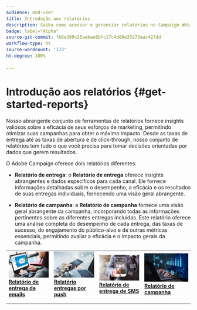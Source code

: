 ```yaml
---
audience: end-user
title: Introdução aos relatórios
description: Saiba como acessar e gerenciar relatórios no Campaign Web
badge: label="Alpha"
source-git-commit: fb6e389c25aebae8bfc17c4d88e33273aac427dd
workflow-type: ht
source-wordcount: '173'
ht-degree: 100%

---
```


# Introdução aos relatórios {#get-started-reports}

Nosso abrangente conjunto de ferramentas de relatórios fornece insights valiosos sobre a eficácia de seus esforços de marketing, permitindo otimizar suas campanhas para obter o máximo impacto. Desde as taxas de entrega até as taxas de abertura e de click-through, nosso conjunto de relatórios tem tudo o que você precisa para tomar decisões orientadas por dados que gerem resultados.

O Adobe Campaign oferece dois relatórios diferentes:

* **Relatório de entrega**: o **Relatório de entrega** oferece insights abrangentes e dados específicos para cada canal. Ele fornece informações detalhadas sobre o desempenho, a eficácia e os resultados de suas entregas individuais, fornecendo uma visão geral abrangente.

* **Relatório de campanha**: a **Relatório de campanha** fornece uma visão geral abrangente da campanha, incorporando todas as informações pertinentes sobre as diferentes entregas incluídas. Este relatório oferece uma análise completa do desempenho de cada entrega, das taxas de sucesso, do engajamento do público-alvo e de outras métricas essenciais, permitindo avaliar a eficácia e o impacto gerais da campanha.



<table style="table-layout:fixed"><tr style="border: 0;">
<td>
<a href="email-report.md">
<img alt="Lead" src="assets/do-not-localize/email_report.jpeg">
</a>
<div><a href="email-report.md"><strong>Relatório de entrega de emails</strong>
</div>
<p>
</td>
<td>
<a href="push-report.md">
<img alt="Pouco frequente" src="assets/do-not-localize/push_report.jpeg">
</a>
<div>
<a href="push-report.md"><strong> Relatório entregas por push<strong></strong></a>
</div>
<p></td>
<td>
<a href="sms-report.md">
<img alt="Validação" src="assets/do-not-localize/sms_report.png">
</a>
<div>
<a href="sms-report.md"><strong> Relatório de entrega de SMS</strong></a>
</div>
<p>
</td>
<td>
<a href="campaign-reports.md">
<img alt="Validação" src="assets/do-not-localize/campaign_report.jpeg">
</a>
<div>
<a href="campaign-reports.md"><strong>Relatório de campanha</strong></a>
</div>
<p>
</td>
</tr></table>
